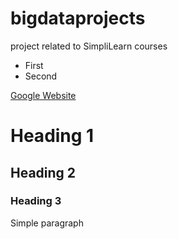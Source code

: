 # bigdataprojects

project related to SimpliLearn courses

   * First
   * Second
   
   [Google Website](http://google.com)
   
# Heading 1
## Heading 2
### Heading 3

Simple paragraph
